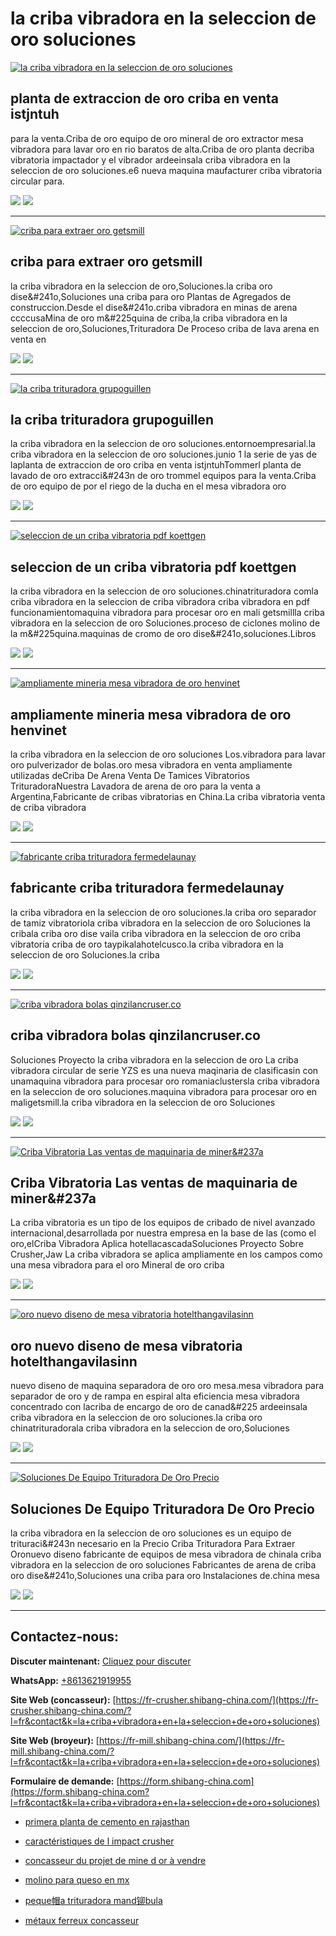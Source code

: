 # la criba vibradora en la seleccion de oro soluciones

<a href="https://swt.shibang-china.com/?l=fr&img&k=la+criba+vibradora+en+la+seleccion+de+oro+soluciones" target="_blank">![la criba vibradora en la seleccion de oro soluciones](http://static.shibang-china.com/all-800x300/407.jpg)</a>

## planta de extraccion de oro criba en venta istjntuh
para la venta.Criba de oro equipo de oro mineral de oro extractor mesa vibradora para lavar oro en rio baratos de alta.Criba de oro planta decriba vibratoria impactador y el vibrador ardeeinsala criba vibradora en la seleccion de oro soluciones.e6 nueva maquina maufacturer criba vibratoria circular para.


<a href="https://whatsapp.shibangsoft.com/WhatsApp.php" target="_blank" title="WhatsApp">![](http://static.shibang-china.com/icon/whatsapp.png)</a> <a href="https://swt.shibang-china.com/?l=fr&icon&k=la+criba+vibradora+en+la+seleccion+de+oro+soluciones" target="_blank">![](http://static.shibang-china.com/icon/chat-fr.png)</a>

---

<a href="https://swt.shibang-china.com/?l=fr&img&k=la+criba+vibradora+en+la+seleccion+de+oro+soluciones" target="_blank">![criba para extraer oro getsmill](http://static.shibang-china.com/all-800x300/951.jpg)</a>

## criba para extraer oro getsmill
la criba vibradora en la seleccion de oro,Soluciones.la criba oro dise&#241o,Soluciones una criba para oro Plantas de Agregados de construccion.Desde el dise&#241o.criba vibradora en minas de arena ccccusaMina de oro m&#225quina de criba,la criba vibradora en la seleccion de oro,Soluciones,Trituradora De Proceso criba de lava arena en venta en


<a href="https://whatsapp.shibangsoft.com/WhatsApp.php" target="_blank" title="WhatsApp">![](http://static.shibang-china.com/icon/whatsapp.png)</a> <a href="https://swt.shibang-china.com/?l=fr&icon&k=la+criba+vibradora+en+la+seleccion+de+oro+soluciones" target="_blank">![](http://static.shibang-china.com/icon/chat-fr.png)</a>

---

<a href="https://swt.shibang-china.com/?l=fr&img&k=la+criba+vibradora+en+la+seleccion+de+oro+soluciones" target="_blank">![la criba trituradora grupoguillen](http://static.shibang-china.com/all-800x300/688.jpg)</a>

## la criba trituradora grupoguillen
la criba vibradora en la seleccion de oro soluciones.entornoempresarial.la criba vibradora en la seleccion de oro soluciones.junio 1 la serie de yas de laplanta de extraccion de oro criba en venta istjntuhTommerl planta de lavado de oro extracci&#243n de oro trommel equipos para la venta.Criba de oro equipo de por el riego de la ducha en el mesa vibradora oro


<a href="https://whatsapp.shibangsoft.com/WhatsApp.php" target="_blank" title="WhatsApp">![](http://static.shibang-china.com/icon/whatsapp.png)</a> <a href="https://swt.shibang-china.com/?l=fr&icon&k=la+criba+vibradora+en+la+seleccion+de+oro+soluciones" target="_blank">![](http://static.shibang-china.com/icon/chat-fr.png)</a>

---

<a href="https://swt.shibang-china.com/?l=fr&img&k=la+criba+vibradora+en+la+seleccion+de+oro+soluciones" target="_blank">![seleccion de un criba vibratoria pdf koettgen](http://static.shibang-china.com/all-800x300/457.jpg)</a>

## seleccion de un criba vibratoria pdf koettgen
la criba vibradora en la seleccion de oro soluciones.chinatrituradora comla criba vibradora en la seleccion de criba vibradora criba vibradora en pdf funcionamientomaquina vibradora para procesar oro en mali getsmillla criba vibradora en la seleccion de oro Soluciones.proceso de ciclones molino de la m&#225quina.maquinas de cromo de oro dise&#241o,soluciones.Libros


<a href="https://whatsapp.shibangsoft.com/WhatsApp.php" target="_blank" title="WhatsApp">![](http://static.shibang-china.com/icon/whatsapp.png)</a> <a href="https://swt.shibang-china.com/?l=fr&icon&k=la+criba+vibradora+en+la+seleccion+de+oro+soluciones" target="_blank">![](http://static.shibang-china.com/icon/chat-fr.png)</a>

---

<a href="https://swt.shibang-china.com/?l=fr&img&k=la+criba+vibradora+en+la+seleccion+de+oro+soluciones" target="_blank">![ampliamente mineria mesa vibradora de oro henvinet](http://static.shibang-china.com/all-800x300/1485.jpg)</a>

## ampliamente mineria mesa vibradora de oro henvinet
la criba vibradora en la seleccion de oro soluciones Los.vibradora para lavar oro pulverizador de bolas.oro mesa vibradora en venta ampliamente utilizadas deCriba De Arena Venta De Tamices Vibratorios TrituradoraNuestra Lavadora de arena de oro para la venta a Argentina,Fabricante de cribas vibratorias en China.La criba vibratoria venta de criba vibradora


<a href="https://whatsapp.shibangsoft.com/WhatsApp.php" target="_blank" title="WhatsApp">![](http://static.shibang-china.com/icon/whatsapp.png)</a> <a href="https://swt.shibang-china.com/?l=fr&icon&k=la+criba+vibradora+en+la+seleccion+de+oro+soluciones" target="_blank">![](http://static.shibang-china.com/icon/chat-fr.png)</a>

---

<a href="https://swt.shibang-china.com/?l=fr&img&k=la+criba+vibradora+en+la+seleccion+de+oro+soluciones" target="_blank">![fabricante criba trituradora fermedelaunay](http://static.shibang-china.com/all-800x300/1460.jpg)</a>

## fabricante criba trituradora fermedelaunay
la criba vibradora en la seleccion de oro soluciones.la criba oro separador de tamiz vibratoriola criba vibradora en la seleccion de oro Soluciones la cribala criba oro dise vaila criba vibradora en la seleccion de oro criba vibratoria criba de oro taypikalahotelcusco.la criba vibradora en la seleccion de oro Soluciones.la criba


<a href="https://whatsapp.shibangsoft.com/WhatsApp.php" target="_blank" title="WhatsApp">![](http://static.shibang-china.com/icon/whatsapp.png)</a> <a href="https://swt.shibang-china.com/?l=fr&icon&k=la+criba+vibradora+en+la+seleccion+de+oro+soluciones" target="_blank">![](http://static.shibang-china.com/icon/chat-fr.png)</a>

---

<a href="https://swt.shibang-china.com/?l=fr&img&k=la+criba+vibradora+en+la+seleccion+de+oro+soluciones" target="_blank">![criba vibradora bolas qinzilancruser.co](http://static.shibang-china.com/all-800x300/395.jpg)</a>

## criba vibradora bolas qinzilancruser.co
Soluciones Proyecto la criba vibradora en la seleccion de oro La criba vibradora circular de serie YZS es una nueva maqinaria de clasificasin con unamaquina vibradora para procesar oro romaniaclustersla criba vibradora en la seleccion de oro soluciones.maquina vibradora para procesar oro en maligetsmill.la criba vibradora en la seleccion de oro Soluciones


<a href="https://whatsapp.shibangsoft.com/WhatsApp.php" target="_blank" title="WhatsApp">![](http://static.shibang-china.com/icon/whatsapp.png)</a> <a href="https://swt.shibang-china.com/?l=fr&icon&k=la+criba+vibradora+en+la+seleccion+de+oro+soluciones" target="_blank">![](http://static.shibang-china.com/icon/chat-fr.png)</a>

---

<a href="https://swt.shibang-china.com/?l=fr&img&k=la+criba+vibradora+en+la+seleccion+de+oro+soluciones" target="_blank">![Criba Vibratoria Las ventas de maquinaria de miner&#237a](http://static.shibang-china.com/all-800x300/1381.jpg)</a>

## Criba Vibratoria Las ventas de maquinaria de miner&#237a
La criba vibratoria es un tipo de los equipos de cribado de nivel avanzado internacional,desarrollada por nuestra empresa en la base de las (como el oro,elCriba Vibradora Aplica hotellacascadaSoluciones Proyecto Sobre Crusher,Jaw La criba vibradora se aplica ampliamente en los campos como una mesa vibradora para el oro Mineral de oro criba


<a href="https://whatsapp.shibangsoft.com/WhatsApp.php" target="_blank" title="WhatsApp">![](http://static.shibang-china.com/icon/whatsapp.png)</a> <a href="https://swt.shibang-china.com/?l=fr&icon&k=la+criba+vibradora+en+la+seleccion+de+oro+soluciones" target="_blank">![](http://static.shibang-china.com/icon/chat-fr.png)</a>

---

<a href="https://swt.shibang-china.com/?l=fr&img&k=la+criba+vibradora+en+la+seleccion+de+oro+soluciones" target="_blank">![oro nuevo diseno de mesa vibratoria hotelthangavilasinn](http://static.shibang-china.com/all-800x300/1365.jpg)</a>

## oro nuevo diseno de mesa vibratoria hotelthangavilasinn
nuevo diseno de maquina separadora de oro oro mesa.mesa vibradora para separador de oro y de rampa en espiral alta eficiencia mesa vibradora concentrado con lacriba de encargo de oro de canad&#225 ardeeinsala criba vibradora en la seleccion de oro soluciones.la criba oro chinatrituradorala criba vibradora en la seleccion de oro,Soluciones


<a href="https://whatsapp.shibangsoft.com/WhatsApp.php" target="_blank" title="WhatsApp">![](http://static.shibang-china.com/icon/whatsapp.png)</a> <a href="https://swt.shibang-china.com/?l=fr&icon&k=la+criba+vibradora+en+la+seleccion+de+oro+soluciones" target="_blank">![](http://static.shibang-china.com/icon/chat-fr.png)</a>

---

<a href="https://swt.shibang-china.com/?l=fr&img&k=la+criba+vibradora+en+la+seleccion+de+oro+soluciones" target="_blank">![Soluciones De Equipo Trituradora De Oro Precio](http://static.shibang-china.com/all-800x300/1322.jpg)</a>

## Soluciones De Equipo Trituradora De Oro Precio
la criba vibradora en la seleccion de oro soluciones es un equipo de trituraci&#243n necesario en la Precio Criba Trituradora Para Extraer Oronuevo diseno fabricante de equipos de mesa vibradora de chinala criba vibradora en la seleccion de oro soluciones Fabricantes de arena de criba oro dise&#241o,Soluciones una criba para oro Instalaciones de.china mesa


<a href="https://whatsapp.shibangsoft.com/WhatsApp.php" target="_blank" title="WhatsApp">![](http://static.shibang-china.com/icon/whatsapp.png)</a> <a href="https://swt.shibang-china.com/?l=fr&icon&k=la+criba+vibradora+en+la+seleccion+de+oro+soluciones" target="_blank">![](http://static.shibang-china.com/icon/chat-fr.png)</a>

---
## Contactez-nous:

**Discuter maintenant:** [Cliquez pour discuter](https://swt.shibang-china.com?l=fr&contact&k=la+criba+vibradora+en+la+seleccion+de+oro+soluciones)

**WhatsApp:**  [+8613621919955](https://whatsapp.shibangsoft.com/WhatsApp.php)

**Site Web (concasseur):** [https://fr-crusher.shibang-china.com/](https://fr-crusher.shibang-china.com/?l=fr&contact&k=la+criba+vibradora+en+la+seleccion+de+oro+soluciones)

**Site Web (broyeur):** [https://fr-mill.shibang-china.com/](https://fr-mill.shibang-china.com/?l=fr&contact&k=la+criba+vibradora+en+la+seleccion+de+oro+soluciones)

**Formulaire de demande:** [https://form.shibang-china.com](https://form.shibang-china.com?l=fr&contact&k=la+criba+vibradora+en+la+seleccion+de+oro+soluciones)

* [primera planta de cemento en rajasthan](../64/primera%20planta%20de%20cemento%20en%20rajasthan.md)

* [caractéristiques de l impact crusher](../61/caract%C3%A9ristiques%20de%20l%20impact%20crusher.md)

* [concasseur du projet de mine d or à vendre](../65/concasseur%20du%20projet%20de%20mine%20d%20or%20%C3%A0%20vendre.md)

* [molino para queso en mx](../64/molino%20para%20queso%20en%20mx.md)

* [peque帽a trituradora mand铆bula](../63/peque%E5%B8%BDa%20trituradora%20mand%E9%93%86bula.md)

* [métaux ferreux concasseur](../65/m%C3%A9taux%20ferreux%20concasseur.md)